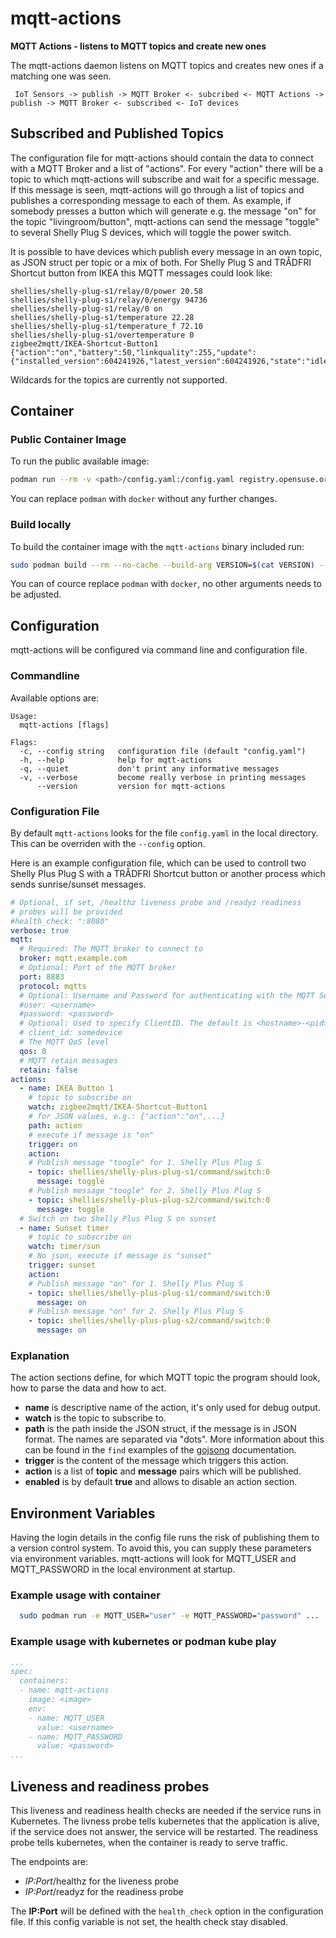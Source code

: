 # mqtt-actions
**MQTT Actions - listens to MQTT topics and create new ones**


The mqtt-actions daemon listens on MQTT topics and creates new ones if a matching one was seen.

```plaintext
 IoT Sensors -> publish -> MQTT Broker <- subcribed <- MQTT Actions -> publish -> MQTT Broker <- subscribed <- IoT devices
```

## Subscribed and Published Topics

The configuration file for mqtt-actions should contain the data to connect with a MQTT Broker and a list of "actions". For every "action" there will be a topic to which mqtt-actions will subscribe and wait for a specific message. If this message is seen, mqtt-actions will go through a list of topics and publishes a corresponding message to each of them.
As example, if somebody presses a button which will generate e.g. the message "on" for the topic "livingroom/button", mqtt-actions can send the message "toggle" to several Shelly Plug S devices, which will toggle the power switch.

It is possible to have devices which publish every message in an own topic, as JSON struct per topic or a mix of both.
For Shelly Plug S and TRÅDFRI Shortcut button from IKEA this MQTT messages could look like:

```plaintext
shellies/shelly-plug-s1/relay/0/power 20.58
shellies/shelly-plug-s1/relay/0/energy 94736
shellies/shelly-plug-s1/relay/0 on
shellies/shelly-plug-s1/temperature 22.28
shellies/shelly-plug-s1/temperature_f 72.10
shellies/shelly-plug-s1/overtemperature 0
zigbee2mqtt/IKEA-Shortcut-Button1 {"action":"on","battery":50,"linkquality":255,"update":{"installed_version":604241926,"latest_version":604241926,"state":"idle"},"update_available":false}
```

Wildcards for the topics are currently not supported.

## Container

### Public Container Image

To run the public available image:

```bash
podman run --rm -v <path>/config.yaml:/config.yaml registry.opensuse.org/home/kukuk/containerfile/mqtt-actions
```

You can replace `podman` with `docker` without any further changes.

### Build locally

To build the container image with the `mqtt-actions` binary included run:

```bash
sudo podman build --rm --no-cache --build-arg VERSION=$(cat VERSION) --build-arg BUILDTIME=$(date +%Y-%m-%dT%TZ) -t mqtt-actions .
```

You can of cource replace `podman` with `docker`, no other arguments needs to be adjusted.

## Configuration

mqtt-actions will be configured via command line and configuration file.

### Commandline

Available options are:
```plaintext
Usage:
  mqtt-actions [flags]

Flags:
  -c, --config string   configuration file (default "config.yaml")
  -h, --help            help for mqtt-actions
  -q, --quiet           don't print any informative messages
  -v, --verbose         become really verbose in printing messages
      --version         version for mqtt-actions
```

### Configuration File

By default `mqtt-actions` looks for the file `config.yaml` in the local directory. This can be overriden with the `--config` option.

Here is an example configuration file, which can be used to controll two Shelly Plus Plug S with a TRÅDFRI Shortcut button or another process which sends sunrise/sunset messages.

```yaml
# Optional, if set, /healthz liveness probe and /readyz readiness
# probes will be provided
#health_check: ":8080"
verbose: true
mqtt:
  # Required: The MQTT broker to connect to
  broker: mqtt.example.com
  # Optional: Port of the MQTT broker
  port: 8883
  protocol: mqtts
  # Optional: Username and Password for authenticating with the MQTT Server
  #user: <username>
  #password: <password>
  # Optional: Used to specify ClientID. The default is <hostname>-<pid>
  # client_id: somedevice
  # The MQTT QoS level
  qos: 0
  # MQTT retain messages
  retain: false
actions:
  - name: IKEA Button 1
    # topic to subscribe on
    watch: zigbee2mqtt/IKEA-Shortcut-Button1
    # for JSON values, e.g.: {"action":"on",...}
    path: action
    # execute if message is "on"
    trigger: on
    action:
    # Publish message "toogle" for 1. Shelly Plus Plug S
    - topic: shellies/shelly-plus-plug-s1/command/switch:0
      message: toggle
    # Publish message "toogle" for 2. Shelly Plus Plug S
    - topic: shellies/shelly-plus-plug-s2/command/switch:0
      message: toggle
  # Switch on two Shelly Plus Plug S on sunset
  - name: Sunset timer
    # topic to subscribe on
    watch: timer/sun
    # No json, execute if message is "sunset"
    trigger: sunset
    action:
    # Publish message "on" for 1. Shelly Plus Plug S
    - topic: shellies/shelly-plus-plug-s1/command/switch:0
      message: on
    # Publish message "on" for 2. Shelly Plus Plug S
    - topic: shellies/shelly-plus-plug-s2/command/switch:0
      message: on
```

### Explanation

The action sections define, for which MQTT topic the program should look, how to parse the data and how to act.

* **name** is descriptive name of the action, it's only used for debug output.
* **watch** is the topic to subscribe to.
* **path** is the path inside the JSON struct, if the message is in JSON format. The names are separated via "dots". More information about this can be found in the `find` examples of the [gojsonq](https://github.com/thedevsaddam/gojsonq) documentation.
* **trigger** is the content of the message which triggers this action.
* **action** is a list of **topic** and **message** pairs which will be published.
* **enabled** is by default **true** and allows to disable an action section.

## Environment Variables

Having the login details in the config file runs the risk of publishing them to a version control system. To avoid this, you can supply these parameters via environment variables. mqtt-actions will look for MQTT_USER and MQTT_PASSWORD in the local environment at startup.

### Example usage with container

```bash
  sudo podman run -e MQTT_USER="user" -e MQTT_PASSWORD="password" ...
```

### Example usage with kubernetes or podman kube play

```yaml
...
spec:
  containers:
  - name: mqtt-actions
    image: <image>
    env:
    - name: MQTT_USER
      value: <username>
    - name: MQTT_PASSWORD
      value: <password>
...
```
## Liveness and readiness probes

This liveness and readiness health checks are needed if the service runs in Kubernetes. The livness probe tells kubernetes that the application is alive, if the service does not answer, the service will be restarted. The readiness probe tells kubernetes, when the container is ready to serve traffic.

The endpoints are:

* *IP:Port*/healthz for the liveness probe
* *IP:Port*/readyz for the readiness probe


The **IP:Port** will be defined with the `health_check` option in the configuration file. If this config variable is not set, the health check stay disabled.
